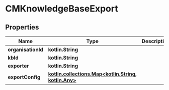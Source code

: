 
# CMKnowledgeBaseExport

## Properties
Name | Type | Description | Notes
------------ | ------------- | ------------- | -------------
**organisationId** | **kotlin.String** |  | 
**kbId** | **kotlin.String** |  | 
**exporter** | **kotlin.String** |  | 
**exportConfig** | [**kotlin.collections.Map&lt;kotlin.String, kotlin.Any&gt;**](kotlin.Any.md) |  | 



